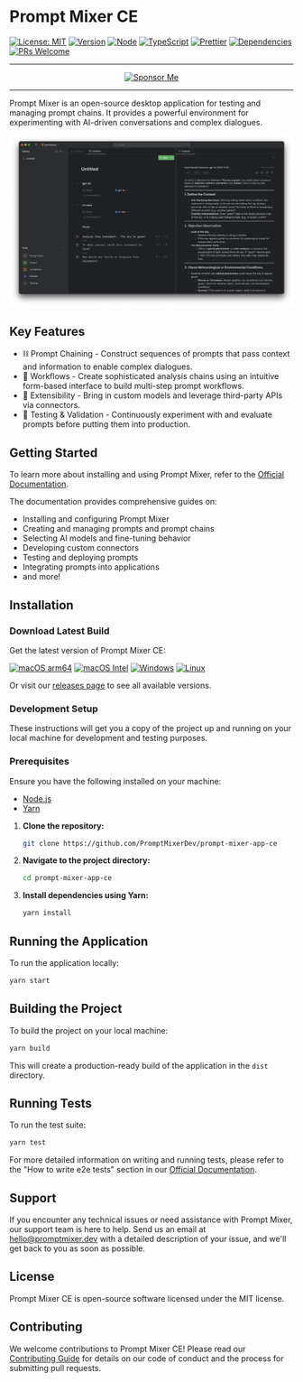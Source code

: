 # Prompt Mixer CE

[![License: MIT](https://img.shields.io/badge/License-MIT-yellow.svg)](https://opensource.org/licenses/MIT)
[![Version](https://img.shields.io/badge/version-0.2.9-blue.svg)](https://github.com/PromptMixerDev/prompt-mixer-releases)
[![Node](https://img.shields.io/badge/node-%3E%3D%2016.0.0-brightgreen.svg)](https://nodejs.org)
[![TypeScript](https://img.shields.io/badge/TypeScript-5.5.4-blue.svg)](https://www.typescriptlang.org/)
[![Prettier](https://img.shields.io/badge/code_style-prettier-ff69b4.svg)](https://prettier.io/)
[![Dependencies](https://img.shields.io/badge/dependencies-up%20to%20date-brightgreen.svg)](package.json)
[![PRs Welcome](https://img.shields.io/badge/PRs-welcome-brightgreen.svg)](CONTRIBUTING.md)

<div align="center">

---

[![Sponsor Me](https://img.shields.io/badge/Sponsor-Stripe-blue?style=for-the-badge&logo=stripe)](https://buy.stripe.com/fZeaGW3q1b10deU9AF)

---

</div>

Prompt Mixer is an open-source desktop application for testing and managing prompt chains. It provides a powerful environment for experimenting with AI-driven conversations and complex dialogues.

![Prompt Mixer Interface](public/images/app-screenshot.png)

## Key Features

- ⛓️ Prompt Chaining - Construct sequences of prompts that pass context and information to enable complex dialogues.
- 🔄 Workflows - Create sophisticated analysis chains using an intuitive form-based interface to build multi-step prompt workflows.
- 🔀 Extensibility - Bring in custom models and leverage third-party APIs via connectors.
- 🧪 Testing & Validation - Continuously experiment with and evaluate prompts before putting them into production.

## Getting Started

To learn more about installing and using Prompt Mixer, refer to the [Official Documentation](https://docs.promptmixer.dev/).

The documentation provides comprehensive guides on:

- Installing and configuring Prompt Mixer
- Creating and managing prompts and prompt chains
- Selecting AI models and fine-tuning behavior
- Developing custom connectors
- Testing and deploying prompts
- Integrating prompts into applications
- and more!

## Installation

### Download Latest Build

Get the latest version of Prompt Mixer CE:

[![macOS arm64](https://img.shields.io/badge/macOS_arm64-Download-blue.svg)](https://github.com/PromptMixerDev/prompt-mixer-app-ce/releases/download/v0.2.9/PromptMixer-0.2.9.arm64.dmg)
[![macOS Intel](https://img.shields.io/badge/macOS_Intel-Download-blue.svg)](https://github.com/PromptMixerDev/prompt-mixer-app-ce/releases/download/v0.2.9/PromptMixer-0.2.9.x64.dmg)
[![Windows](https://img.shields.io/badge/Windows-Download-blue.svg)](https://github.com/PromptMixerDev/prompt-mixer-app-ce/releases/download/v0.2.9/PromptMixer.0.2.9.exe)
[![Linux](https://img.shields.io/badge/Linux-Download-blue.svg)](https://github.com/PromptMixerDev/prompt-mixer-app-ce/releases/download/v0.2.9/PromptMixer-0.2.9.AppImage)

Or visit our [releases page](https://github.com/PromptMixerDev/prompt-mixer-app-ce/releases) to see all available versions.

### Development Setup

These instructions will get you a copy of the project up and running on your local machine for development and testing purposes.

### Prerequisites

Ensure you have the following installed on your machine:

- [Node.js](https://nodejs.org/)
- [Yarn](https://yarnpkg.com/)


1. **Clone the repository:**
   ```bash
   git clone https://github.com/PromptMixerDev/prompt-mixer-app-ce
   ```

2. **Navigate to the project directory:**
   ```bash
   cd prompt-mixer-app-ce
   ```

3. **Install dependencies using Yarn:**
   ```bash
   yarn install
   ```

## Running the Application

To run the application locally:

```bash
yarn start
```

## Building the Project

To build the project on your local machine:

```bash
yarn build
```

This will create a production-ready build of the application in the `dist` directory.

## Running Tests

To run the test suite:

```bash
yarn test
```

For more detailed information on writing and running tests, please refer to the "How to write e2e tests" section in our [Official Documentation](https://docs.promptmixer.dev/).

## Support

If you encounter any technical issues or need assistance with Prompt Mixer, our support team is here to help. Send us an email at [hello@promptmixer.dev](mailto:hello@promptmixer.dev) with a detailed description of your issue, and we'll get back to you as soon as possible.

## License

Prompt Mixer CE is open-source software licensed under the MIT license.

## Contributing

We welcome contributions to Prompt Mixer CE! Please read our [Contributing Guide](CONTRIBUTING.md) for details on our code of conduct and the process for submitting pull requests.
